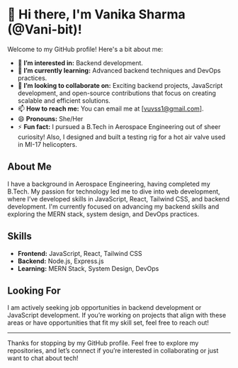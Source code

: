 # 👋 Hi there, I'm Vanika Sharma (@Vani-bit)!

Welcome to my GitHub profile! Here's a bit about me:

- 👀 **I’m interested in:** Backend development.
- 🌱 **I’m currently learning:** Advanced backend techniques and DevOps practices.
- 💞️ **I’m looking to collaborate on:** Exciting backend projects, JavaScript development, and open-source contributions that focus on creating scalable and efficient solutions.
- 📫 **How to reach me:** You can email me at [vuvss1@gmail.com].
- 😄 **Pronouns:** She/Her
- ⚡ **Fun fact:** I pursued a B.Tech in Aerospace Engineering out of sheer curiosity! Also, I designed and built a testing rig for a hot air valve used in MI-17 helicopters.

## About Me

I have a background in Aerospace Engineering, having completed my B.Tech. My passion for technology led me to dive into web development, where I’ve developed skills in JavaScript, React, Tailwind CSS, and backend development. I'm currently focused on advancing my backend skills and exploring the MERN stack, system design, and DevOps practices.

## Skills

- **Frontend:** JavaScript, React, Tailwind CSS
- **Backend:** Node.js, Express.js
- **Learning:** MERN Stack, System Design, DevOps

## Looking For

I am actively seeking job opportunities in backend development or JavaScript development. If you’re working on projects that align with these areas or have opportunities that fit my skill set, feel free to reach out!

---

Thanks for stopping by my GitHub profile. Feel free to explore my repositories, and let’s connect if you’re interested in collaborating or just want to chat about tech!

